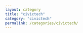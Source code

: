 ```yaml
---
layout: category
title: "civictech"
category: "civictech"
permalink: /categories/civictech/
---
```

